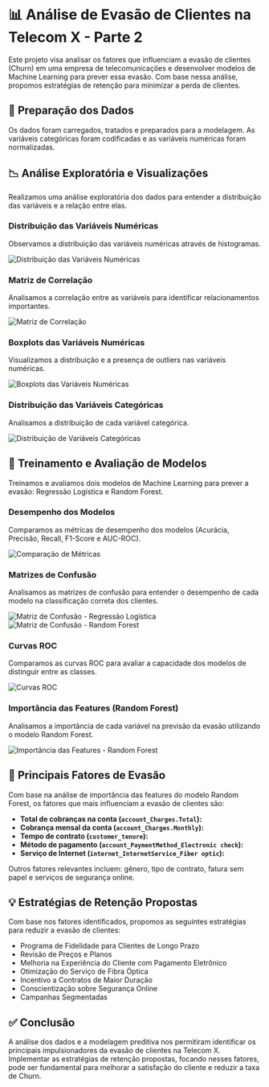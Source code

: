 # 📊 Análise de Evasão de Clientes na Telecom X - Parte 2 

Este projeto visa analisar os fatores que influenciam a evasão de clientes (Churn) em uma empresa de telecomunicações e desenvolver modelos de Machine Learning para prever essa evasão. Com base nessa análise, propomos estratégias de retenção para minimizar a perda de clientes.

## 🚀 Preparação dos Dados

Os dados foram carregados, tratados e preparados para a modelagem. As variáveis categóricas foram codificadas e as variáveis numéricas foram normalizadas.

## 📉 Análise Exploratória e Visualizações

Realizamos uma análise exploratória dos dados para entender a distribuição das variáveis e a relação entre elas.

### Distribuição das Variáveis Numéricas

Observamos a distribuição das variáveis numéricas através de histogramas.

![Distribuição das Variáveis Numéricas](imagens/distribuicao_variaveis.png)

### Matriz de Correlação

Analisamos a correlação entre as variáveis para identificar relacionamentos importantes.

![Matriz de Correlação](imagens/matriz_correlacao.png)

### Boxplots das Variáveis Numéricas

Visualizamos a distribuição e a presença de outliers nas variáveis numéricas.

![Boxplots das Variáveis Numéricas](imagens/boxplots.png)

### Distribuição das Variáveis Categóricas

Analisamos a distribuição de cada variável categórica.

![Distribuição de Variáveis Categóricas](imagens/distribuicao_customer_gender.png)

## 🧠 Treinamento e Avaliação de Modelos

Treinamos e avaliamos dois modelos de Machine Learning para prever a evasão: Regressão Logística e Random Forest.

### Desempenho dos Modelos

Comparamos as métricas de desempenho dos modelos (Acurácia, Precisão, Recall, F1-Score e AUC-ROC).

![Comparação de Métricas](imagens/avaliacao_metricas_modelos.png)

### Matrizes de Confusão

Analisamos as matrizes de confusão para entender o desempenho de cada modelo na classificação correta dos clientes.

![Matriz de Confusão - Regressão Logística](imagens/matriz_confusao_RegressaoLogistica.png)
![Matriz de Confusão - Random Forest](imagens/matriz_confusao_RandomForest.png)

### Curvas ROC

Comparamos as curvas ROC para avaliar a capacidade dos modelos de distinguir entre as classes.

![Curvas ROC](imagens/curvas_ROC.png)

### Importância das Features (Random Forest)

Analisamos a importância de cada variável na previsão da evasão utilizando o modelo Random Forest.

![Importância das Features - Random Forest](imagens/feature_importances_RandomForest.png)

## 🔑 Principais Fatores de Evasão

Com base na análise de importância das features do modelo Random Forest, os fatores que mais influenciam a evasão de clientes são:

*   **Total de cobranças na conta (`account_Charges.Total`):**
*   **Cobrança mensal da conta (`account_Charges.Monthly`):**
*   **Tempo de contrato (`customer_tenure`):**
*   **Método de pagamento (`account_PaymentMethod_Electronic check`):**
*   **Serviço de Internet (`internet_InternetService_Fiber optic`):**

Outros fatores relevantes incluem: gênero, tipo de contrato, fatura sem papel e serviços de segurança online.

## 💡 Estratégias de Retenção Propostas

Com base nos fatores identificados, propomos as seguintes estratégias para reduzir a evasão de clientes:

*   Programa de Fidelidade para Clientes de Longo Prazo
*   Revisão de Preços e Planos
*   Melhoria na Experiência do Cliente com Pagamento Eletrônico
*   Otimização do Serviço de Fibra Óptica
*   Incentivo a Contratos de Maior Duração
*   Conscientização sobre Segurança Online
*   Campanhas Segmentadas

## ✅ Conclusão

A análise dos dados e a modelagem preditiva nos permitiram identificar os principais impulsionadores da evasão de clientes na Telecom X. Implementar as estratégias de retenção propostas, focando nesses fatores, pode ser fundamental para melhorar a satisfação do cliente e reduzir a taxa de Churn.
